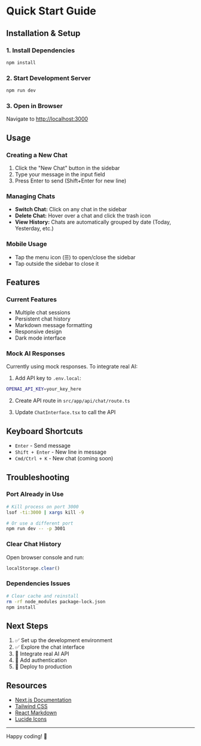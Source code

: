 # Quick Start Guide

## Installation & Setup

### 1. Install Dependencies
```bash
npm install
```

### 2. Start Development Server
```bash
npm run dev
```

### 3. Open in Browser
Navigate to [http://localhost:3000](http://localhost:3000)

## Usage

### Creating a New Chat
1. Click the "New Chat" button in the sidebar
2. Type your message in the input field
3. Press Enter to send (Shift+Enter for new line)

### Managing Chats
- **Switch Chat:** Click on any chat in the sidebar
- **Delete Chat:** Hover over a chat and click the trash icon
- **View History:** Chats are automatically grouped by date (Today, Yesterday, etc.)

### Mobile Usage
- Tap the menu icon (☰) to open/close the sidebar
- Tap outside the sidebar to close it

## Features

### Current Features
- Multiple chat sessions
- Persistent chat history
- Markdown message formatting
- Responsive design
- Dark mode interface

### Mock AI Responses
Currently using mock responses. To integrate real AI:

1. Add API key to `.env.local`:
```bash
OPENAI_API_KEY=your_key_here
```

2. Create API route in `src/app/api/chat/route.ts`

3. Update `ChatInterface.tsx` to call the API

## Keyboard Shortcuts

- `Enter` - Send message
- `Shift + Enter` - New line in message
- `Cmd/Ctrl + K` - New chat (coming soon)

## Troubleshooting

### Port Already in Use
```bash
# Kill process on port 3000
lsof -ti:3000 | xargs kill -9

# Or use a different port
npm run dev -- -p 3001
```

### Clear Chat History
Open browser console and run:
```javascript
localStorage.clear()
```

### Dependencies Issues
```bash
# Clear cache and reinstall
rm -rf node_modules package-lock.json
npm install
```

## Next Steps

1. ✅ Set up the development environment
2. ✅ Explore the chat interface
3. 🔲 Integrate real AI API
4. 🔲 Add authentication
5. 🔲 Deploy to production

## Resources

- [Next.js Documentation](https://nextjs.org/docs)
- [Tailwind CSS](https://tailwindcss.com/docs)
- [React Markdown](https://github.com/remarkjs/react-markdown)
- [Lucide Icons](https://lucide.dev)

---

Happy coding! 🚀
